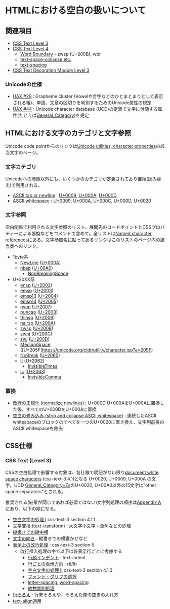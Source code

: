 # HTMLにおける空白の扱いについて

## 関連項目

* [CSS Text Level 3](https://www.w3.org/TR/css-text-3/)
* [CSS Text Level 4](https://www.w3.org/TR/css-text-4/)
  * [Word Boundary](https://www.w3.org/TR/css-text-4/#word-boundaries) - zwsp (U+200B), wbr
  * [text-space-collapse etc.](https://www.w3.org/TR/css-text-4/#white-space-collapsing)
  * [text-spacing](https://www.w3.org/TR/css-text-4/#text-spacing-property)
* [CSS Text Decoration Module Level 3](https://www.w3.org/TR/css-text-decor-3/)

### Unicodeの仕様

* [UAX #29](http://www.unicode.org/reports/tr29/) : Grapheme cluster (Vowelや合字などのひとまとまりとして表示される組)、単語、文章の区切りを判別するためのUnicode属性の規定
* [UAX #44](https://www.unicode.org/reports/tr44/tr44-24.html) : Unicode character database (UCD)の定義で文字に付随する属性(たとえば[General_Category](https://www.unicode.org/reports/tr44/tr44-24.html#GC_Values_Table))を規定

## HTMLにおける文字のカテゴリと文字参照

Unicode code pointからのリンクは[Unicode utilities, character properties](https://unicode.org/cldr/utility/character.jsp)の該当文字のページ。

### 文字カテゴリ

Unicodeへの参照以外にも、いくつかのカテゴリが定義されており置換(読み替え)で利用される。

* [ASCII tab or newline](https://infra.spec.whatwg.org/#ascii-tab-or-newline) : [U+0009](https://unicode.org/cldr/utility/character.jsp?a=0009), [U+000A](https://unicode.org/cldr/utility/character.jsp?a=000A), [U+000D](https://unicode.org/cldr/utility/character.jsp?a=000D)
* [ASCII whitespace](https://infra.spec.whatwg.org/#ascii-whitespace) :  [U+0009](https://unicode.org/cldr/utility/character.jsp?a=0009), [U+000A](https://unicode.org/cldr/utility/character.jsp?a=000A), [U+000C](https://unicode.org/cldr/utility/character.jsp?a=000C), [U+000D](https://unicode.org/cldr/utility/character.jsp?a=000D), [U+0020](https://unicode.org/cldr/utility/character.jsp?a=0020)

### 文字参照

空白関係で利用される文字参照のリスト、展開先のコードポイントとCSSプロパティーによる置換などをコメントで含めて。全リストは[Named character references](https://html.spec.whatwg.org/multipage/named-characters.html#entity-nbsp)にある。文字参照名に貼ってあるリンクはこのリストのページ内の該当業へのリンク。

* 1byte系
  * [NewLine](https://html.spec.whatwg.org/multipage/named-characters.html#entity-NewLine) ([U+000A](https://unicode.org/cldr/utility/character.jsp?a=000A))
  * [nbsp](https://html.spec.whatwg.org/multipage/named-characters.html#entity-nbsp) ([U+00A0](https://unicode.org/cldr/utility/character.jsp?a=00A0))
    * [NonBreakingSpace](https://html.spec.whatwg.org/multipage/named-characters.html#entity-NonBreakingSpace)
* U+20XX系
  * [ensp](https://html.spec.whatwg.org/multipage/named-characters.html#entity-ensp) ([U+2002](https://unicode.org/cldr/utility/character.jsp?a=2002))
  * [emsp](https://html.spec.whatwg.org/multipage/named-characters.html#entity-emsp) ([U+2003](https://unicode.org/cldr/utility/character.jsp?a=2003))
  * [emsp13](https://html.spec.whatwg.org/multipage/named-characters.html#entity-emsp13) ([U+2004](https://unicode.org/cldr/utility/character.jsp?a=2004))
  * [emsp14](https://html.spec.whatwg.org/multipage/named-characters.html#entity-emsp14) ([U+2005](https://unicode.org/cldr/utility/character.jsp?a=2005))
  * [nvap](https://html.spec.whatwg.org/multipage/named-characters.html#entity-nvap) ([U+2007](https://unicode.org/cldr/utility/character.jsp?a=2007))
  * [puncap](https://html.spec.whatwg.org/multipage/named-characters.html#entity-puncap) ([U+2008](https://unicode.org/cldr/utility/character.jsp?a=2008))
  * [thinsp](https://html.spec.whatwg.org/multipage/named-characters.html#entity-thinsp) ([U+2009](https://unicode.org/cldr/utility/character.jsp?a=2009))
  * [hairsp](https://html.spec.whatwg.org/multipage/named-characters.html#entity-hairsp) ([U+200A](https://unicode.org/cldr/utility/character.jsp?a=200A))
  * [zwsp](https://html.spec.whatwg.org/multipage/named-characters.html#entity-ZeroWidthSpace) ([U+200B](https://unicode.org/cldr/utility/character.jsp?a=200B))
  * [zwnj](https://html.spec.whatwg.org/multipage/named-characters.html#entity-zwnj) ([U+200C](https://unicode.org/cldr/utility/character.jsp?a=200C))
  * [zwj](https://html.spec.whatwg.org/multipage/named-characters.html#entity-zwj) ([U+200D](https://unicode.org/cldr/utility/character.jsp?a=200D))
  * [MediumSpace](https://html.spec.whatwg.org/multipage/named-characters.html#entity-MediumSpace) ([U+205F]https://unicode.org/cldr/utility/character.jsp?a=205F)
  * [NoBreak](https://html.spec.whatwg.org/multipage/named-characters.html#entity-NoBreak) ([U+2060](https://unicode.org/cldr/utility/character.jsp?a=2060))
  * [it](https://html.spec.whatwg.org/multipage/named-characters.html#entity-it) ([U+2062](https://unicode.org/cldr/utility/character.jsp?a=2062))
    * [InvisibleTimes](https://html.spec.whatwg.org/multipage/named-characters.html#entity-InvisibleTimes)
  * [ic](https://html.spec.whatwg.org/multipage/named-characters.html#entity-ic) ([U+2063](https://unicode.org/cldr/utility/character.jsp?a=2063))
    * [InvisibleComma](https://html.spec.whatwg.org/multipage/named-characters.html#entity-InvisibleComma)

### 置換

* [改行の正規化 (normalize newlines)](https://infra.spec.whatwg.org/#normalize-newlines) : U+000D U+000AをU+000Aに置換した後、すべてのU+000DをU+000Aに置換
* [空白の畳み込み (strip and collapse ASCII whitespace)](https://infra.spec.whatwg.org/#strip-and-collapse-ascii-whitespace) : 連続したASCII whitespaceのブロックのすべてを一つのU+0020に置き換え、文字列前後のASCII whitespaceを除去

## CSS仕様

### CSS Text (Level 3)

CSSの空白処理で影響する対象は、各仕様で明記がない限り[document white space characters](https://www.w3.org/TR/css-text-3/#white-space-rules) (css-text-3 4.1)となる U+0020, U+0009, U+000A の文字。UCD [General_Category=Zs](https://unicode.org/cldr/utility/list-unicodeset.jsp?a=%5B%3AGeneral_Category%3DZs%3A%5D&g=&i=)のU+0020, U+00A0以外の15文字は"other space separators"とされる。

推奨される(結果が同じであれば必須ではない)文字列処理の順序は[Appendix A](https://www.w3.org/TR/css-text-3/#order)にあり、以下の順になる。

* [空白文字の処理 I](https://www.w3.org/TR/css-text-3/#white-space-phase-1) css-text-3 section 4.1.1
* [文字変換 (text-transform)](https://www.w3.org/TR/css-text-3/#transforming) : 大文字小文字・全角などの処理
* [縦書きでの縦中横](https://www.w3.org/TR/css-writing-modes-3/#text-combine-horizontal)
* [文字の向き](https://www.w3.org/TR/css-writing-modes-3/#text-orientation) : 縦書きでの横寝かせなど
* [表示上の改行処理](https://www.w3.org/TR/css-text-3/#wrapping) : css-text-3 section 5
  * 改行挿入処理の中で以下は各表示行ごとに考慮する
    * [行頭インデント](https://www.w3.org/TR/css-text-3/#text-indent-property) : text-indent
    * [行ごとの表示方向](https://www.w3.org/TR/css-writing-modes-3/#text-direction) : rtl/ltr
    * [空白文字の処理 II](https://www.w3.org/TR/css-text-3/#white-space-phase-2) css-text-3 section 4.1.3
    * [フォント・グリフの選択](https://www.w3.org/TR/css-fonts-3/)
    * [letter-spacing](https://www.w3.org/TR/css-text-3/#propdef-letter-spacing), [word-spacing](https://www.w3.org/TR/css-text-3/#propdef-word-spacing)
    * [約物禁則処理](https://www.w3.org/TR/css-text-3/#hanging-punctuation-property)
* [行そろえ](https://www.w3.org/TR/css-text-3/#justification) : 行末そろえや、そろえた際の空きの入れ方
* [text-align適用](https://www.w3.org/TR/css-text-3/#text-align-property)

